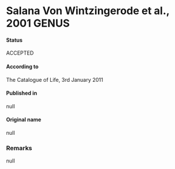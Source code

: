 # Salana Von Wintzingerode et al., 2001 GENUS

#### Status
ACCEPTED

#### According to
The Catalogue of Life, 3rd January 2011

#### Published in
null

#### Original name
null

### Remarks
null